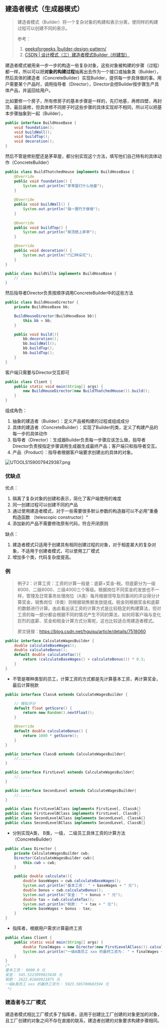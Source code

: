 ## 建造者模式（生成器模式）

> 建造者模式（Builder）将一个复杂对象的构建和表示分离，使同样的构建过程可以创建不同的表示。
> 
> 参考：
> 1. [geeksforgeeks |builder-design-pattern/](https://www.geeksforgeeks.org/builder-design-pattern/)
> 2. [CSDN | 设计模式（三）建造者模式Builder（创建型）](https://blog.csdn.net/hguisu/article/details/7518060)

建造者模式被用来一步一步的构造一些复杂对象，这些对象被构建的步骤（过程）都一样，所以可以把**对象的构建过程**抽离出去作为一个接口或抽象类（Builder），然后具体的建造者（ConcreteBuilder）实现Builder，提供每一步具体做的事。用户需要某个产品时，调用指导者（Director），Director会控Builder按步骤生产具体产品，并返回给用户。

比如要修一个房子，所有修房子的基本步骤是一样的，先打地基，再修四壁，再封顶，最后装修，但具体修不同房子时这些步骤的具体实现却不相同，所以可以把基本步骤抽象到一起（Builder），

```java
public interface BuildHoseBase {
    void foundation();
    void buildWall();
    void buildTop();
    void decoration();
}
```

然后不管是修别墅还是茅草屋，都分别实现这个方法，填写他们自己特有的具体动作（ConcreteBuilder）

```java
public class BuildThatchedHouse implements BuildHoseBase {
    @Override
    public void foundation() {
        System.out.println("茅草屋打什么地基");
    }
    
    @Override
    public void buildWall() {
        System.out.println("插一圈竹子做墙");
    }
    
    @Override
    public void buildTop() {
        System.out.println("房顶搭上茅草");
    }

    @Override
    public void decoration() {
        System.out.println("门口种朵花");
    }
}

public class BuildVilla implements BuildHoseBase {
    // ......
}
```

然后指导者Director负责按顺序调用ConcreteBuilder中的这些方法

```java
public class BuildHouseDirector {
    private BuildHoseBase bb;

    BuildHouseDirector(BuildHoseBase bb){
        this.bb = bb;
    }

    public void build(){
        bb.decoration();
        bb.buildWall();
        bb.buildTop();
        bb.buildTop();
    }
}
```

客户端只需要与Director交互即可

```java
public class Client {
    public static void main(String[] args) {
        new BuildHouseDirector(new BuildThatchedHouse()).build();
    }
}
```



组成角色：

1. 抽象的建造者（Builder）：定义产品被构建的过程或组成成分
2. 具体的建造者（ConcreteBuilder）：实现了Builder的类，定义了构建产品的每一步的具体动作
3. 指导者（Director）：生成器Builder负责每一步骤应该怎么做，指导者Director负责按指定步骤调用生成器生成最终产品；客户端只和指导者交互。
4. 产品（Product）：指导者根据客户端要求创建出的具体的对象。

![UTOOLS1590079429387.png](http://yanxuan.nosdn.127.net/e74479f60d10b17c36cba7eebb31b770.png)

### 优缺点

优点：

1. 隔离了复杂对象的创建和表示，简化了客户端使用的难度
2. 同一创建过程可以创建不同的产品
3. 通过使用建造者模式，对于一些需要很多默认参数的构造器可以不必用”重叠构造函数 （telescopic constructor）“
4. 添加新的产品不需要修改原有代码，符合开闭原则

缺点：

1. 建造者模式只适用于创建具有相同创建过程的对象，对于相差甚大的复杂对象，不适用于创建者模式，可以使用工厂模式
2. 增加多个类，代码复杂度提高。

### 例
>
> 例子2：计算工资：工资的计算一般是：底薪+奖金-税。但底薪分为一级8000、二级6000、三级4000三个等级。根据岗位不同奖金的发放也不一样，管理及日常事务处理岗位（A类）每月根据领导及同事间的评议得分计算奖金，销售岗位（B类）则根据销售额发放提成。税金则根据奖金和底薪的数额进行计算。由此看出该工资的计算方式是比较稳定的构建算法，但对工资的每一部分都会根据不同的情况产生不同的算法，如何将客户端与变化巨烈的底薪、奖金和税金计算方式分离呢，这也比较适合用建造者模式。
> 
> 原文链接：https://blog.csdn.net/hguisu/article/details/7518060

```java
public interface CalculateWagesBuilder {
    double calculateBaseWages();
    double calculateBonus();
    default double calculateTax(){
        return (calculateBaseWages() + calculateBonus()) * 0.3;
    }
}
```

* 不管是哪种类型的员工，计算工资的方式都是先计算基本工资，再计算奖金，最后计算税款

```java
public interface ClassA extends CalculateWagesBuilder {

    // 模拟评分
    default float getScore() {
        return new Random().nextFloat();
    }

    @Override
    default double calculateBonus() {
        return 1000 * getScore();
    }
}

public interface ClassB extends CalculateWagesBuilder{
    //......
}

public interface FirstLevel extends CalculateWagesBuilder{
    //......
}

public interface SecondLevel extends CalculateWagesBuilder{
    //......
}

public class FirstLevelAClass implements FirstLevel, ClassA{}
public class FirstLevelBClass implements FirstLevel, ClassB{}
public class SecondLevelAClass implements SecondLevel, ClassA{}
public class SecondLevelBClass implements SecondLevel, ClassB{}
```

* 分别实现A类， B类，一级， 二级员工具体工资的计算方法（ConcreteBuilder）

```java
public class Director {
    private CalculateWagesBuilder cwb;
    Director(CalculateWagesBuilder cwb){
        this.cwb = cwb;
    }

    public double calculate(){
        double baseWages = cwb.calculateBaseWages();
        System.out.println("基本工资： " + baseWages + " 元");
        double bonus = cwb.calculateBonus();
        System.out.println("奖金： " + bonus + " 元");
        double tax = cwb.calculateTax();
        System.out.println("税款： " + tax + " 元");
        return baseWages + bonus - tax;
    }
}
```

* 指挥者，根据用户需求计算最终工资

```java
public class Client {
    public static void main(String[] args) {
        double finalWages = new Director(new FirstLevelAClass()).calculate();
        System.out.println("一级A类员工 xxx 的最终工资为： " + finalWages + " 元");
    }
}
/*
基本工资： 8000.0 元
奖金： 545.5223999023438 元
税款： 2622.01669921875 元
一级A类员工 xxx 的最终工资为： 5923.505700683594 元
 */
```



### 建造者与工厂模式

建造者模式相比工厂模式多了指挥者，适用于创建比工厂创建的对象更加的对象，且工厂创建的对象之间不存在直接的联系，建造者创建的对象要求构建步骤相同。